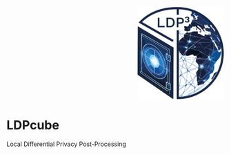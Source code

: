 <p style="text-align: right; margin-top: 0;">
  <img src="./images/LDP^3.png" alt="Repository Logo" width="200"/>
</p>

# LDPcube
Local Differential Privacy Post-Processing
